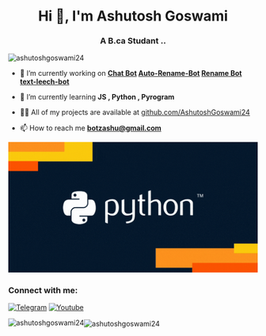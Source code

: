   <meta property="og:title" content="Ashutosh Goswami">
    <meta property="og:description" content="A B.ca Studant ..">
  <link rel="icon" href="Bin/Ashu.jpeg">
<h1 align="center">Hi 👋, I'm Ashutosh Goswami</h1>
<h3 align="center">A B.ca Studant ..</h3>

<p align="left"> <img src="https://komarev.com/ghpvc/?username=ashutoshgoswami24&label=Profile%20views&color=0e75b6&style=flat" alt="ashutoshgoswami24" /> </p>

- 🔭 I’m currently working on **[Chat Bot](https://github.com/AshutoshGoswami24/Chat-Bot) [Auto-Rename-Bot](https://github.com/AshutoshGoswami24/Auto-Rename-Bot) [Rename Bot](https://github.com/AshutoshGoswami24/Rename-Bot) [text-leech-bot](https://github.com/AshutoshGoswami24/text-leech-bot)**

- 🌱 I’m currently learning **JS , Python , Pyrogram**

- 👨‍💻 All of my projects are available at [github.com/AshutoshGoswami24](https://github.com/AshutoshGoswami24?tab=repositories)

- 📫 How to reach me **botzashu@gmail.com**

<img src="Bin/giphy.gif" alt="ashutoshgoswami24" />
<h3 align="left">Connect with me:</h3>
  <p align="left">
<a href="https://t.me/AshutoshGoswami24" target="blank">  
  <img src="https://img.icons8.com/?size=100&id=k4jADXhS5U1t&format=png&color=000000" alt="Telegram" style="width:50px;"/></a>
<a href="https://www.youtube.com/@AshutoshGoswami24" target="blank">   
  <img src="https://img.icons8.com/?size=100&id=qLVB1tIe9Ts9&format=png&color=000000" alt="Youtube" style="width:50px;"/></a>
  </p/




<p><img align="left" src="https://github-readme-stats.vercel.app/api/top-langs?username=ashutoshgoswami24&show_icons=true&locale=en&layout=compact" alt="ashutoshgoswami24" /></p>

<!--<p>&nbsp;<img align="center" src="https://github-readme-stats.vercel.app/api?username=ashutoshgoswami24&show_icons=true&locale=en" alt="ashutoshgoswami24" /></p>
-->
<p><img align="center" src="https://github-readme-streak-stats.herokuapp.com/?user=ashutoshgoswami24&" alt="ashutoshgoswami24" /></p>

